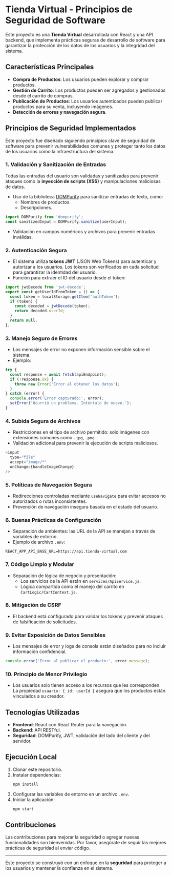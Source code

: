 # Tienda Virtual - Principios de Seguridad de Software

Este proyecto es una **Tienda Virtual** desarrollada con React y una API backend, que implementa prácticas seguras de desarrollo de software para garantizar la protección de los datos de los usuarios y la integridad del sistema.

## Características Principales
- **Compra de Productos**: Los usuarios pueden explorar y comprar productos.
- **Gestión de Carrito**: Los productos pueden ser agregados y gestionados desde el carrito de compras.
- **Publicación de Productos**: Los usuarios autenticados pueden publicar productos para su venta, incluyendo imágenes.
- **Detección de errores y navegación segura**.

## Principios de Seguridad Implementados
Este proyecto fue diseñado siguiendo principios clave de seguridad de software para prevenir vulnerabilidades comunes y proteger tanto los datos de los usuarios como la infraestructura del sistema.

### 1. **Validación y Sanitización de Entradas**
Todas las entradas del usuario son validadas y sanitizadas para prevenir ataques como la **inyección de scripts (XSS)** y manipulaciones maliciosas de datos.

- Uso de la biblioteca [DOMPurify](https://github.com/cure53/DOMPurify) para sanitizar entradas de texto, como:
  - Nombres de productos.
  - Descripciones.
  
```javascript
import DOMPurify from 'dompurify';
const sanitizedInput = DOMPurify.sanitize(userInput);
```

- Validación en campos numéricos y archivos para prevenir entradas inválidas.

### 2. **Autenticación Segura**
- El sistema utiliza **tokens JWT** (JSON Web Tokens) para autenticar y autorizar a los usuarios. Los tokens son verificados en cada solicitud para garantizar la identidad del usuario.
- Función para extraer el ID del usuario desde el token:

```javascript
import jwtDecode from 'jwt-decode';
export const getUserIdFromToken = () => {
  const token = localStorage.getItem('authToken');
  if (token) {
    const decoded = jwtDecode(token);
    return decoded.userId;
  }
  return null;
};
```

### 3. **Manejo Seguro de Errores**
- Los mensajes de error no exponen información sensible sobre el sistema.
- Ejemplo:

```javascript
try {
  const response = await fetch(apiEndpoint);
  if (!response.ok) {
    throw new Error('Error al obtener los datos');
  }
} catch (error) {
  console.error('Error capturado:', error);
  setError('Ocurrió un problema. Inténtalo de nuevo.');
}
```

### 4. **Subida Segura de Archivos**
- Restricciones en el tipo de archivo permitido: solo imágenes con extensiones comunes como `.jpg`, `.png`.
- Validación adicional para prevenir la ejecución de scripts maliciosos.

```javascript
<input
  type="file"
  accept="image/*"
  onChange={handleImageChange}
/>
```

### 5. **Políticas de Navegación Segura**
- Redirecciones controladas mediante `useNavigate` para evitar accesos no autorizados o rutas inconsistentes.
- Prevención de navegación insegura basada en el estado del usuario.

### 6. **Buenas Prácticas de Configuración**
- Separación de ambientes: las URL de la API se manejan a través de variables de entorno.
- Ejemplo de archivo `.env`:
```
REACT_APP_API_BASE_URL=https://api.tienda-virtual.com
```

### 7. **Código Limpio y Modular**
- Separación de lógica de negocio y presentación:
  - Los servicios de la API están en `services/ApiService.js`.
  - Lógica compartida como el manejo del carrito en `CartLogic/CartContext.js`.

### 8. **Mitigación de CSRF**
- El backend está configurado para validar los tokens y prevenir ataques de falsificación de solicitudes.

### 9. **Evitar Exposición de Datos Sensibles**
- Los mensajes de error y logs de consola están diseñados para no incluir información confidencial.

```javascript
console.error('Error al publicar el producto:', error.message);
```

### 10. **Principio de Menor Privilegio**
- Los usuarios solo tienen acceso a los recursos que les corresponden. La propiedad `usuario: { id: userId }` asegura que los productos están vinculados a su creador.

## Tecnologías Utilizadas
- **Frontend**: React con React Router para la navegación.
- **Backend**: API RESTful.
- **Seguridad**: DOMPurify, JWT, validación del lado del cliente y del servidor.

## Ejecución Local
1. Clonar este repositorio.
2. Instalar dependencias:
   ```bash
   npm install
   ```
3. Configurar las variables de entorno en un archivo `.env`.
4. Iniciar la aplicación:
   ```bash
   npm start
   ```

## Contribuciones
Las contribuciones para mejorar la seguridad o agregar nuevas funcionalidades son bienvenidas. Por favor, asegúrate de seguir las mejores prácticas de seguridad al enviar código.

---
Este proyecto se construyó con un enfoque en la **seguridad** para proteger a los usuarios y mantener la confianza en el sistema.


